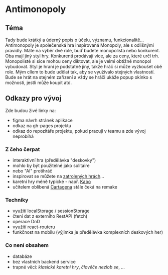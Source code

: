 # Antimonopoly

## Téma
Tady bude krátký a úderný popis o účelu, významu, funkcionalitě...
Antimonopoly je společenská hra inspirovaná Monopoly, ale s odlišnými pravidly. Máte na výběr dvě role, buď budete monopolista nebo konkurent. Oba mají jiný styl hry.  Konkurenti prodávají více, ale za ceny, které určí trh. Monopolisté si sice mohou ceny diktovat, ale je velmi obtížné monopol vybudovat. Styl je hraní je podstatně jiný, takže hráč si může vyzkoušet obě role. Mým cílem to bude udělat tak, aby se využívalo stejných vlastností. Bude se hrát na stejném zařízení a vždy se hráči ukáže popup okínko s možnosti, jestli může koupit atd. 
## Odkazy pro vývoj

Zde budou živé linky na:
- figma návrh stránek aplikace
- odkaz na gh-pages projektu
- odkaz do repozitáře projektu, pokud pracuji v teamu a zde vývoj neprobíhá

### Z čeho čerpat

- interaktivní hra (předělávka "deskovky")
- mohlo by být použitelné jako solitaire
- nebo "AI" protihráč
- inspirovat se můžete na [zatrolených hrách](https://www.zatrolene-hry.cz/katalog-her/?fType=cat&keyword=&theme=-1&category=-1&minlength=-1&maxlength=-1&localization=6%2C+7%2C+8&min_players=1&max_players=1&age=-1)...
- karetní hry méně typické - např. [Kabo](https://www.zatrolene-hry.cz/spolecenska-hra/kabo-8341/)
- učitelem oblíbená [Cartagena](https://www.zatrolene-hry.cz/spolecenska-hra/cartagena-422/) stále čeká na remake

### Techniky

- využití localStorage / sessionStorage
- čtení dat z externího RestAPI (fetch)
- operace DnD
- využití react-routeru
- funkčnost na mobilu (výjimka je předělávka komplexních deskových her)

### Co není obsahem 

- databáze
- bez vlastních backend service
- trapné věci: *klasické karetní hry*, *člověče nezlob se*, ...
